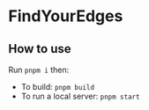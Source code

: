 # FindYourEdges


## How to use

Run `pnpm i` then:

- To build: `pnpm build`
- To run a local server: `pnpm start`


